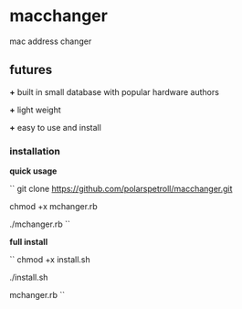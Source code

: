 # macchanger
mac address changer

## futures
**+** built in small database with popular hardware authors

**+** light weight 

**+** easy to use and install


### installation 

**quick usage**


``
git clone https://github.com/polarspetroll/macchanger.git

chmod +x mchanger.rb

./mchanger.rb
``

**full install**

``
chmod +x install.sh

./install.sh

mchanger.rb
``


